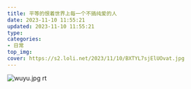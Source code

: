 ```yaml
---
title: 平等的恨着世界上每一个不搞纯爱的人
date: 2023-11-10 11:55:21
updated: 2023-11-10 11:55:21
type:
categories:
- 日常
top_img:
cover: https://s2.loli.net/2023/11/10/BXTYL7sjElUOvat.jpg
---
```

![wuyu.jpg](https://s2.loli.net/2023/11/10/BXTYL7sjElUOvat.jpg)
rt
<br/>
<br/>


